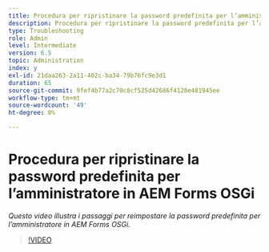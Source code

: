 ```yaml
---
title: Procedura per ripristinare la password predefinita per l’amministratore in AEM Forms OSGi
description: Procedura per ripristinare la password predefinita per l’amministratore in AEM Forms OSGi
type: Troubleshooting
role: Admin
level: Intermediate
version: 6.5
topic: Administration
index: y
exl-id: 21daa263-2a11-402c-ba34-79b76fc9e3d1
duration: 65
source-git-commit: 9fef4b77a2c70c8cf525d42686f4120e481945ee
workflow-type: tm+mt
source-wordcount: '49'
ht-degree: 0%

---
```


# Procedura per ripristinare la password predefinita per l’amministratore in AEM Forms OSGi

*Questo video illustra i passaggi per reimpostare la password predefinita per l’amministratore in AEM Forms OSGi.*

>[!VIDEO](https://video.tv.adobe.com/v/335542?quality=12&learn=on)
